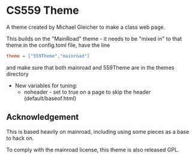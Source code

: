 # CS559 Theme

A theme created by Michael Gleicher to make a class web page.

This builds on the "MainRoad" theme - it needs to be "mixed in" to that theme.in the config.toml file, have the line
````toml
theme = ["559Theme","mainroad"]
````
and make sure that both mainroad and 559Theme are in the themes directory

- New variables for tuning:
    - noheader - set to true on a page to skip the header (default/baseof.html)

## Acknowledgement

This is based heavily on mainroad, including using some pieces as a base to hack on. 

To comply with the mainroad license, this theme is also released GPL.
